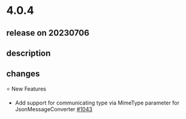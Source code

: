 # 4.0.4

## release on 20230706

## description

## changes

⭐ New Features

* Add support for communicating type via MimeType parameter for JsonMessageConverter <a href="https://github.com/spring-cloud/spring-cloud-function/issues/1043" data-hovercard-type="issue" data-hovercard-url="/spring-cloud/spring-cloud-function/issues/1043/hovercard">#1043</a>

